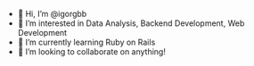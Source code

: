 - 👋 Hi, I’m @igorgbb
- 👀 I’m interested in Data Analysis, Backend Development, Web Development
- 🌱 I’m currently learning Ruby on Rails
- 💞️ I’m looking to collaborate on anything!

<!---
igorgbb/igorgbb is a ✨ special ✨ repository because its `README.md` (this file) appears on your GitHub profile.
You can click the Preview link to take a look at your changes.
--->
